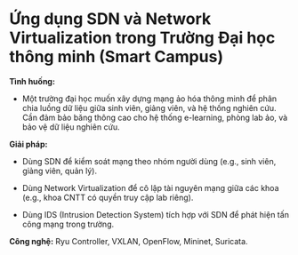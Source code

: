 # Ứng dụng SDN và Network Virtualization trong Trường Đại học thông minh (Smart Campus)

**Tình huống:**

- Một trường đại học muốn xây dựng mạng ảo hóa thông minh để phân chia luồng dữ liệu giữa sinh viên, giảng viên, và hệ thống nghiên cứu.
Cần đảm bảo băng thông cao cho hệ thống e-learning, phòng lab ảo, và bảo vệ dữ liệu nghiên cứu.

**Giải pháp:**

- Dùng SDN để kiểm soát mạng theo nhóm người dùng (e.g., sinh viên, giảng viên, quản lý).

- Dùng Network Virtualization để cô lập tài nguyên mạng giữa các khoa (e.g., khoa CNTT có quyền truy cập lab riêng).

- Dùng IDS (Intrusion Detection System) tích hợp với SDN để phát hiện tấn công mạng trong trường.

**Công nghệ:** Ryu Controller, VXLAN, OpenFlow, Mininet, Suricata.